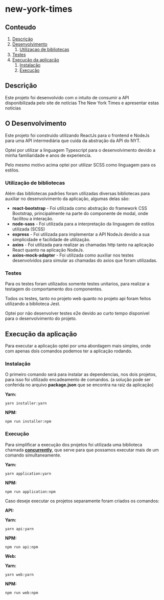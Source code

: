 # new-york-times

## Conteudo
1. [Descrição](#descricao)
2. [Desenvolvimento](#desenvolvimento)
    1. [Utilizacao de bibliotecas](#libs)
3. [Testes](#testes)
4. [Execução da aplicação](#execucaoapp)
    1. [Instalação](#instalacao)
    2. [Execução](#execucao)

## Descrição <a name="descricao"></a>

Este projeto foi desenvolvido com o intuito de consumir a API disponibilizada pelo site de notícias The New York Times e
apresentar estas noticias 

## O Desenvolvimento <a name="desenvolvimento"></a>

Este projeto foi construido utilizando ReactJs para o frontend e NodeJs para uma API intermediária que cuida da abstração da API do NYT.

Optei por utilizar a linguagem Typescript para o desenvolvimento devido a minha familiaridade e anos de experiencia.

Pelo mesmo motivo acima optei por utilizar SCSS como linguagem para os estilos.

### Utilização de bibliotecas <a name="libs"></a>

Além das bibliotecas padrões foram utilizadas diversas bibliotecas para auxiliar no desenvolvimento da aplicação, algumas delas são: 

* **react-bootstrap** - Foi utilizada como abstração do framework CSS Bootstrap, principalmente na parte do componente de modal, onde facilitou a interação.
* **node-sass** - Foi utilizada para a interpretação da linguagem de estilos utilizada (SCSS)
* **express** - Foi utilizada para implementar a API NodeJs devido a sua simplicidade e facilidade de utilização.
* **axios** - Foi utilizada para realizar as chamadas http tanto na aplicação React quanto na aplicação NodeJs.
* **axios-mock-adapter** - Foi utilizada como auxiliar nos testes desenvolvidos para simular as chamadas do axios que foram utilizadas.

### Testes <a name="testes"></a>

Para os testes foram utilizados somente testes unitarios, para realizar a testagem do comportamento dos componentes.

Todos os testes, tanto no projeto web quanto no projeto api foram feitos utilizando a biblioteca Jest.

Optei por não desenvolver testes e2e devido ao curto tempo disponível para o desenvolvimento do projeto.

## Execução da aplicação <a name="execucaoapp"></a>

Para executar a aplicação optei por uma abordagem mais simples, onde com apenas dois comandos podemos ter a aplicação rodando.

### Instalação <a name="instalacao"></a>

O primeiro comando será para instalar as dependencias, nos dois projetos, para isso foi utilizado encadeamento de comandos. (a solução pode ser conferida no arquivo **package.json** que se encontra na raiz da aplicação)

**Yarn:**
```
yarn installer:yarn
```

**NPM:**
```
npm run installer:npm
```

### Execução <a name="execucao"></a>

Para simplificar a execução dos projetos foi utilizada uma biblioteca chamada **[concurrently](https://www.npmjs.com/package/concurrently)**, que serve para que possamos executar mais de um comando simultaneamente.

**Yarn:**
```
yarn application:yarn
```

**NPM:**
```
npm run application:npm
```

Caso deseje executar os projetos separamente foram criados os comandos:

**API:**

**Yarn:**
```
yarn api:yarn
```

**NPM:**
```
npm run api:npm
```

**Web:**

**Yarn:**
```
yarn web:yarn
```

**NPM:**
```
npm run web:npm
```